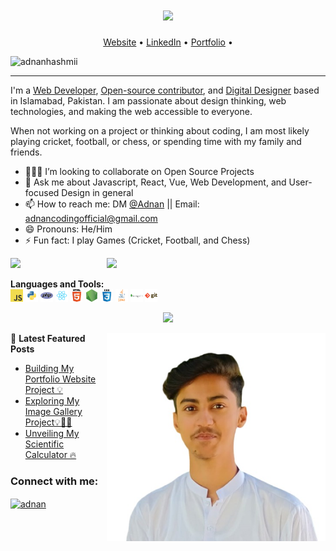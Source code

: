 <h1 align="center">
    <img src="https://readme-typing-svg.herokuapp.com/?font=Righteous&size=35&center=true&vCenter=true&width=500&height=70&duration=4000&lines=Hey+There!+👋;+I'm+Adnan+Hashmi!;" />
</h1>
<p align="center">
  <a href="https://Adnan.com">Website</a> •
  <a href="www.linkedin.com/in/adnan-ud-din-5ab1772bb/">LinkedIn</a> •
  <a href="https://adnanhashmii.github.io/Portfolio_Website_Codealpha_tasks/">Portfolio</a> •

  <!-- <a href="http://behance.net/sosarenaint">Behance</a> -->
</p>
<p align="left"> <img src="https://komarev.com/ghpvc/?username=adnanhashmii&label=Profile%20views&color=0e75b6&style=flat" alt="adnanhashmii" /> </p>

---

<!--
**Sosarenaint/Sosarenaint** is a ✨ _special_ ✨ repository because its `README.md` (this file) appears on your GitHub profile.

Here are some ideas to get you started:
-->

I'm a [Web Developer](https://Adnan.com), [Open-source contributor](https://github.com/adnanhashmii), and [Digital Designer](https://adnanhashmii.github.io/Portfolio_Website_Codealpha_tasks/) based in Islamabad, Pakistan. I am passionate about design thinking, web technologies, and making the web accessible to everyone.

When not working on a project or thinking about coding, I am most likely playing cricket, football, or chess, or spending time with my family and friends.

<!-- **I am currently looking for a web development or UI/UX Design position with an exciting company.** -->

<!-- - 🔭 I’m currently working on ... -->
<!-- - 🌱 I’m currently learning ... -->
<!-- - 🤔 I’m looking for help with ... -->

- 👨🏾‍💻 I’m looking to collaborate on Open Source Projects
- 💬 Ask me about Javascript, React, Vue, Web Development, and User-focused Design in general
- 📫 How to reach me: DM [@Adnan](www.linkedin.com/in/adnan-ud-din-5ab1772bb ) || Email: adnancodingofficial@gmail.com
- 😄 Pronouns: He/Him
- ⚡ Fun fact: I play Games (Cricket, Football, and Chess)

<a href="https://adnanhashmii.github.io/Portfolio_Website_Codealpha_tasks/" target="_blank">
  <img src="https://github-readme-stats.vercel.app/api/top-langs/?username=adnanhashmii&layout=compact&theme=radical" align="right" width="350">
</a>
<a href="https://github.com/AdnanHashmii?tab=repositories" target="_blank">
  <img src="https://github-readme-stats.vercel.app/api?username=adnanhashmii&count_private=true&show_icons=true&theme=radical" width="375">
</a>

**Languages and Tools:**  
<code><img height="20" src="https://raw.githubusercontent.com/github/explore/80688e429a7d4ef2fca1e82350fe8e3517d3494d/topics/javascript/javascript.png"></code>
<code><img height="20" src="https://raw.githubusercontent.com/github/explore/80688e429a7d4ef2fca1e82350fe8e3517d3494d/topics/python/python.png"></code>
<code><img height="20" src="https://raw.githubusercontent.com/github/explore/80688e429a7d4ef2fca1e82350fe8e3517d3494d/topics/php/php.png"></code>
<code><img height="20" src="https://raw.githubusercontent.com/github/explore/80688e429a7d4ef2fca1e82350fe8e3517d3494d/topics/react/react.png"></code>
<code><img height="20" src="https://raw.githubusercontent.com/github/explore/80688e429a7d4ef2fca1e82350fe8e3517d3494d/topics/html/html.png"></code>
<code><img height="20" src="https://raw.githubusercontent.com/github/explore/80688e429a7d4ef2fca1e82350fe8e3517d3494d/topics/nodejs/nodejs.png"></code>
<code><img height="20" src="https://raw.githubusercontent.com/github/explore/80688e429a7d4ef2fca1e82350fe8e3517d3494d/topics/css/css.png"></code>
<code><img height="20" src="https://raw.githubusercontent.com/github/explore/80688e429a7d4ef2fca1e82350fe8e3517d3494d/topics/java/java.png"></code>
<code><img height="20" src="https://raw.githubusercontent.com/github/explore/80688e429a7d4ef2fca1e82350fe8e3517d3494d/topics/mongodb/mongodb.png"></code>
<code><img height="20" src="https://raw.githubusercontent.com/github/explore/80688e429a7d4ef2fca1e82350fe8e3517d3494d/topics/git/git.png"></code>

<!-- 
<code><img height="20" src="https://raw.githubusercontent.com/github/explore/80688e429a7d4ef2fca1e82350fe8e3517d3494d/topics/less/less.png"></code>
<code><img height="20" src="https://raw.githubusercontent.com/github/explore/80688e429a7d4ef2fca1e82350fe8e3517d3494d/topics/eslint/eslint.png"></code>
<code><img height="20" src="https://raw.githubusercontent.com/github/explore/80688e429a7d4ef2fca1e82350fe8e3517d3494d/topics/firebase/firebase.png"></code>
<code><img height="20" src="https://raw.githubusercontent.com/github/explore/80688e429a7d4ef2fca1e82350fe8e3517d3494d/topics/redis/redis.png"></code>
<code><img height="20" src="https://raw.githubusercontent.com/github/explore/80688e429a7d4ef2fca1e82350fe8e3517d3494d/topics/styled-components/styled-components.png"></code> -->


<p align="center">
  <img src="https://github-profile-trophy.vercel.app/?username=adnanhashmii&row=1&column=7">
</p>

<img align="right" alt="img" src="Gallery.html/Adnan White Background.jpg" width="350" height="auto" />


📕 **Latest Featured Posts**
- [Building My Portfolio Website Project 💡](https://www.linkedin.com/posts/adnan-ud-din-5ab1772bb_frontenddevelopment-html-css-activity-7229697834357338115-xwOW?utm_source=share&utm_medium=member_desktop)
- [Exploring My Image Gallery Project💡📑📌](https://www.linkedin.com/posts/adnan-ud-din-5ab1772bb_frontenddevelopment-html-css-activity-7229696472588435457-LCxq?utm_source=share&utm_medium=member_desktop)
- [Unveiling My Scientific Calculator 🔥](https://www.linkedin.com/posts/adnan-ud-din-5ab1772bb_frontenddevelopment-javascript-html-activity-7229694983816028161-pll_?utm_source=share&utm_medium=member_desktop)

<!-- 
- [The Power of Human Intelligence 💥](https://www.linkedin.com/posts/sosamsony_humanintelligence-artificialintelligence-activity-7092710602598494208-wAB_?utm_source=share&utm_medium=member_desktop)
- [Types of servers that play important roles for managing data across networks](https://www.linkedin.com/posts/sosamsony_servers-networking-technology-activity-7049291006898233345-qJns?utm_source=share&utm_medium=member_desktop)
- [Art meets Technology, Incredible digital art painting! 🎇](https://www.linkedin.com/posts/sosamsony_digital-art-design-activity-7084960106362089472-h2B7?utm_source=share&utm_medium=member_desktop) -->


<h3 align="left">Connect with me:</h3>
<p align="left">
<!-- <a href="https://twitter.com/sosamsony" target="blank"><img align="center" src="https://raw.githubusercontent.com/rahuldkjain/github-profile-readme-generator/master/src/images/icons/Social/twitter.svg" alt="sosamsony" height="30" width="40" /></a> -->

<a href="www.linkedin.com/in/adnan-ud-din-5ab1772bb" target="blank"><img align="center" src="https://raw.githubusercontent.com/rahuldkjain/github-profile-readme-generator/master/src/images/icons/Social/linked-in-alt.svg" alt="adnan" height="30" width="40" /></a>

<!-- <a href="https://stackoverflow.com/users/sosamsony" target="blank"><img align="center" src="https://raw.githubusercontent.com/rahuldkjain/github-profile-readme-generator/master/src/images/icons/Social/stack-overflow.svg" alt="3194835" height="30" width="40" /></a> -->
</p>
